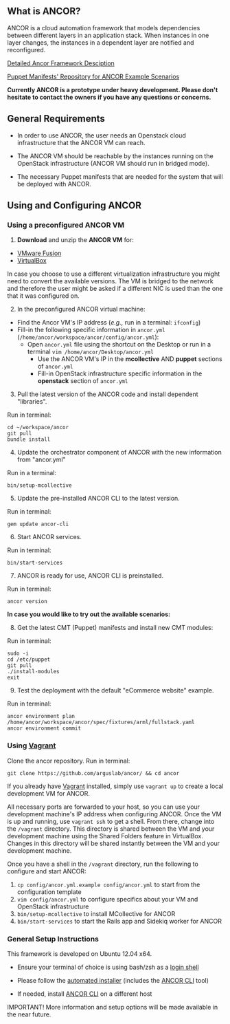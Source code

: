 ## What is ANCOR?

ANCOR is a cloud automation framework that models dependencies between different layers in an
application stack. When instances in one layer changes, the instances in a dependent layer
are notified and reconfigured.

[Detailed Ancor Framework Desciption ](https://dl.dropboxusercontent.com/u/88202830/ANCORAll-in-one.pdf)

[Puppet Manifests' Repository for ANCOR Example Scenarios](https://github.com/arguslab/ancor-puppet)

**Currently ANCOR is a prototype under heavy development. Please don't hesitate to contact the owners if you have any questions or concerns.**

## General Requirements

- In order to use ANCOR, the user needs an Openstack cloud infrastructure that the ANCOR VM can reach.

- The ANCOR VM should be reachable by the instances running on the OpenStack infrastructure (ANCOR VM should run in bridged mode).

- The necessary Puppet manifests that are needed for the system that will be deployed with ANCOR.


## Using and Configuring ANCOR

### Using a preconfigured ANCOR VM

1. **Download** and unzip the **ANCOR VM** for:
  - [VMware Fusion](https://dl.dropboxusercontent.com/u/88202830/ANCOR-Xubuntu-x64.vmwarevm.zip)
  - [VirtualBox](https://dl.dropboxusercontent.com/u/88202830/ANCOR-Xubuntu-x64.ova.zip)

  In case you choose to use a different virtualization infrastructure you might need to convert the available versions. The VM is bridged to the network and therefore the user might be asked if a different NIC is used than the one that it was configured on.

2. In the preconfigured ANCOR virtual machine:
  - Find the Ancor VM's IP address (*e.g.,* run in a terminal: `ifconfig`) 
  - Fill-in the following specific information in `ancor.yml` (`/home/ancor/workspace/ancor/config/ancor.yml`):
    - Open `ancor.yml` file using the shortcut on the Desktop or run in a terminal `vim /home/ancor/Desktop/ancor.yml`
      - Use the ANCOR VM's IP in the **mcollective** AND **puppet** sections of `ancor.yml` 
      - Fill-in OpenStack infrastructure specific information in the **openstack** section of `ancor.yml`

3. Pull the latest version of the ANCOR code and install dependent "libraries".

  Run in terminal:
  ```
  cd ~/workspace/ancor
  git pull
  bundle install
  ```

4. Update the orchestrator component of ANCOR with the new information from "ancor.yml"

  Run in a terminal:
  ```
  bin/setup-mcollective
  ```
  
5. Update the pre-installed ANCOR CLI to the latest version.

  Run in terminal:
  ```
  gem update ancor-cli
  ```

6. Start ANCOR services.

  Run in terminal:
  ```
  bin/start-services
  ```

7. ANCOR is ready for use, ANCOR CLI is preinstalled.

  Run in terminal:
  ```
  ancor version
  ```

**In case you would like to try out the available scenarios:**

8. Get the latest CMT (Puppet) manifests and install new CMT modules:

  Run in terminal:
   ```
   sudo -i
   cd /etc/puppet
   git pull
   ./install-modules
   exit
   ```

9. Test the deployment with the default "eCommerce website" example.

  Run in terminal:
  ```
  ancor environment plan /home/ancor/workspace/ancor/spec/fixtures/arml/fullstack.yaml
  ancor environment commit
  ```

### Using [Vagrant](http://www.vagrantup.com/) 

Clone the ancor repository. Run in terminal:
```
git clone https://github.com/arguslab/ancor/ && cd ancor
```

If you already have [Vagrant](http://www.vagrantup.com/) installed, simply use `vagrant up` to create
a local development VM for ANCOR.

All necessary ports are forwarded to your host, so you can use your development machine's IP address when
configuring ANCOR. Once the VM is up and running, use `vagrant ssh` to get a shell. From there, change into
the `/vagrant` directory. This directory is shared between the VM and your development machine using the
Shared Folders feature in VirtualBox. Changes in this directory will be shared instantly between the VM
and your development machine.

Once you have a shell in the `/vagrant` directory, run the following to configure and start ANCOR:

1. `cp config/ancor.yml.example config/ancor.yml` to start from the configuration template
2. `vim config/ancor.yml` to configure specifics about your VM and OpenStack infrastructure
3. `bin/setup-mcollective` to install MCollective for ANCOR
4. `bin/start-services` to start the Rails app and Sidekiq worker for ANCOR

### General Setup Instructions
This framework is developed on Ubuntu 12.04 x64.

- Ensure your terminal of choice is using bash/zsh as a [login shell](https://rvm.io/support/faq)

- Please follow the [automated installer](https://github.com/arguslab/ancor-environment) (includes the [ANCOR CLI](https://github.com/arguslab/ancor-cli) tool)

- If needed, install [ANCOR CLI](https://github.com/arguslab/ancor-cli) on a different host


IMPORTANT! More information and setup options will be made available in the near future.
